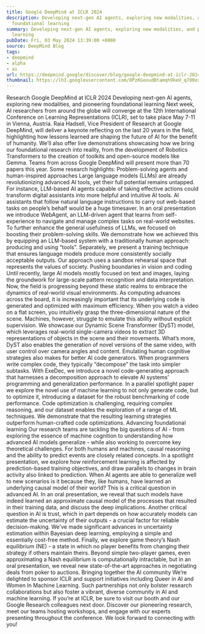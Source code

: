 ```yaml
---
title: Google DeepMind at ICLR 2024
description: Developing next-gen AI agents, exploring new modalities, and pioneering
  foundational learning
summary: Developing next-gen AI agents, exploring new modalities, and pioneering foundational
  learning
pubDate: Fri, 03 May 2024 13:39:00 +0000
source: DeepMind Blog
tags:
- deepmind
- alpha
- ai
url: https://deepmind.google/discover/blog/google-deepmind-at-iclr-2024/
thumbnail: https://lh3.googleusercontent.com/8PzKGooudBtamqh9keU_q7O0ex5XxGgIIK3BKQNAVEV6WDzIkfadsbNPhU0QCg5PurFGnAOSOClrM9dQHIGvOEe9MPluA5uhyFcun3FvNMBfPI63mWk=w528-h297-n-nu-rw
---
```


Research
Google DeepMind at ICLR 2024
Developing next-gen AI agents, exploring new modalities, and pioneering foundational learning
Next week, AI researchers from around the globe will converge at the 12th International Conference on Learning Representations (ICLR), set to take place May 7-11 in Vienna, Austria.
Raia Hadsell, Vice President of Research at Google DeepMind, will deliver a keynote reflecting on the last 20 years in the field, highlighting how lessons learned are shaping the future of AI for the benefit of humanity.
We’ll also offer live demonstrations showcasing how we bring our foundational research into reality, from the development of Robotics Transformers to the creation of toolkits and open-source models like Gemma.
Teams from across Google DeepMind will present more than 70 papers this year. Some research highlights:
Problem-solving agents and human-inspired approaches
Large language models (LLMs) are already revolutionizing advanced AI tools, yet their full potential remains untapped. For instance, LLM-based AI agents capable of taking effective actions could transform digital assistants into more helpful and intuitive AI tools.
AI assistants that follow natural language instructions to carry out web-based tasks on people’s behalf would be a huge timesaver. In an oral presentation we introduce WebAgent, an LLM-driven agent that learns from self-experience to navigate and manage complex tasks on real-world websites.
To further enhance the general usefulness of LLMs, we focused on boosting their problem-solving skills. We demonstrate how we achieved this by equipping an LLM-based system with a traditionally human approach: producing and using “tools”. Separately, we present a training technique that ensures language models produce more consistently socially acceptable outputs. Our approach uses a sandbox rehearsal space that represents the values of society.
Pushing boundaries in vision and coding
Until recently, large AI models mostly focused on text and images, laying the groundwork for large-scale pattern recognition and data interpretation. Now, the field is progressing beyond these static realms to embrace the dynamics of real-world visual environments. As computing advances across the board, it is increasingly important that its underlying code is generated and optimized with maximum efficiency.
When you watch a video on a flat screen, you intuitively grasp the three-dimensional nature of the scene. Machines, however, struggle to emulate this ability without explicit supervision. We showcase our Dynamic Scene Transformer (DyST) model, which leverages real-world single-camera videos to extract 3D representations of objects in the scene and their movements. What’s more, DyST also enables the generation of novel versions of the same video, with user control over camera angles and content.
Emulating human cognitive strategies also makes for better AI code generators. When programmers write complex code, they typically “decompose” the task into simpler subtasks. With ExeDec, we introduce a novel code-generating approach that harnesses a decomposition approach to elevate AI systems’ programming and generalization performance.
In a parallel spotlight paper we explore the novel use of machine learning to not only generate code, but to optimize it, introducing a dataset for the robust benchmarking of code performance. Code optimization is challenging, requiring complex reasoning, and our dataset enables the exploration of a range of ML techniques. We demonstrate that the resulting learning strategies outperform human-crafted code optimizations.
Advancing foundational learning
Our research teams are tackling the big questions of AI - from exploring the essence of machine cognition to understanding how advanced AI models generalize - while also working to overcome key theoretical challenges.
For both humans and machines, causal reasoning and the ability to predict events are closely related concepts. In a spotlight presentation, we explore how reinforcement learning is affected by prediction-based training objectives, and draw parallels to changes in brain activity also linked to prediction.
When AI agents are able to generalize well to new scenarios is it because they, like humans, have learned an underlying causal model of their world? This is a critical question in advanced AI. In an oral presentation, we reveal that such models have indeed learned an approximate causal model of the processes that resulted in their training data, and discuss the deep implications.
Another critical question in AI is trust, which in part depends on how accurately models can estimate the uncertainty of their outputs - a crucial factor for reliable decision-making. We've made significant advances in uncertainty estimation within Bayesian deep learning, employing a simple and essentially cost-free method.
Finally, we explore game theory’s Nash equilibrium (NE) - a state in which no player benefits from changing their strategy if others maintain theirs. Beyond simple two-player games, even approximating a Nash equilibrium is computationally intractable, but in an oral presentation, we reveal new state-of-the-art approaches in negotiating deals from poker to auctions.
Bringing together the AI community
We’re delighted to sponsor ICLR and support initiatives including Queer in AI and Women In Machine Learning. Such partnerships not only bolster research collaborations but also foster a vibrant, diverse community in AI and machine learning.
If you’re at ICLR, be sure to visit our booth and our Google Research colleagues next door. Discover our pioneering research, meet our teams hosting workshops, and engage with our experts presenting throughout the conference. We look forward to connecting with you!